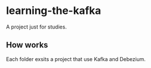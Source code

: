 # learning-the-kafka

A project just for studies.

## How works

Each folder exsits a project that use Kafka and Debezium.
